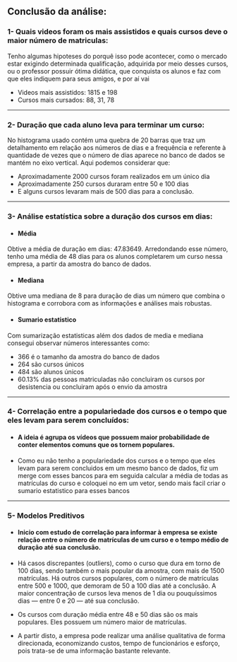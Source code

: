 ## Conclusão da análise:


 ###  1- Quais videos foram os mais assistidos e quais cursos deve o maior número de matriculas:
 
Tenho algumas hipoteses do porquê isso pode acontecer, como o mercado estar exigindo determinada qualificação, adquirida por meio desses cursos, ou o professor possuir ótima didática, que conquista os alunos e faz com que eles indiquem para seus amigos, e por aí vai

- Videos mais assistidos: 1815 e 198
- Cursos mais cursados: 88, 31, 78 


----------------------------------------------------------------------------------------------------------------------------------------------------------

 ###  2- Duração que cada aluno leva para terminar um curso:
 
No histograma usado contém uma quebra de 20 barras que traz um detalhamento em relação aos números de dias e a frequência e referente à quantidade de vezes que o número de dias aparece no banco de dados se mantém no eixo vertical. Aqui podemos considerar que:

- Aproximadamente 2000 cursos foram  realizados em um único dia
- Aproximadamente  250 cursos duraram entre 50 e 100 dias
 - E alguns cursos levaram mais de 500 dias para a conclusão.


----------------------------------------------------------------------------------------------------------------------------------------------------------

 ###  3- Análise estatística sobre a duração dos cursos em dias: 
 
- #### Média 
Obtive a média de duração em dias: 47.83649. Arredondando esse número, tenho uma média de 48 dias para os alunos completarem um curso nessa empresa, a partir da amostra do banco de dados. 

- #### Mediana
Obtive uma mediana de 8 para duração de dias um número que combina o histograma e corrobora com as informações e análises mais robustas.

- #### Sumario estatistico
Com sumarização estatisticas além dos dados de media e mediana consegui observar números interessantes como: 

- 366 é o tamanho da amostra do banco de dados 
- 264 são cursos únicos
- 484 são alunos únicos  
- 60.13% das pessoas matriculadas não concluiram os cursos por desistencia ou concluiram após o envio da amostra 

----------------------------------------------------------------------------------------------------------------------------------------------------------

 ###  4- Correlação entre a populariedade dos cursos e o tempo que eles levam para serem concluídos:
 
 - #### A ideia é agrupa os vídeos que possuem maior probabilidade de conter elementos comuns que os tornem populares.
 
 - Como eu não tenho a populariedade dos cursos e o tempo que eles levam para serem concluidos em um mesmo banco  de dados, fiz um merge com esses bancos para em seguida calcular  a média de todas as matrículas do curso e coloquei no em um vetor, sendo mais facil criar o sumario estatistico para esses bancos 

 
----------------------------------------------------------------------------------------------------------------------------------------------------------

 ###  5- Modelos Preditivos 
 
 - #### Inicio com estudo de correlação para informar à empresa se existe relação entre o número de matrículas de um curso e o tempo médio de duração até sua conclusão. 
 
 - Há casos discrepantes (outliers), como o curso que dura em torno de 100 dias, sendo também o mais popular da amostra, com mais de 1500 matrículas. Há outros cursos populares, com o número de matrículas entre 500 e 1000, que demoram de 50 a 100 dias até a conclusão. A maior concentração de cursos leva menos de 1 dia ou pouquíssimos dias — entre 0 e 20 — até sua conclusão.
 
 - Os cursos com duração média entre 48 e 50 dias são os mais populares. Eles possuem um número maior de matrículas.
 
 - A partir disto, a empresa pode realizar uma análise qualitativa de forma direcionada, economizando custos, tempo de funcionários e esforço, pois trata-se de uma informação bastante relevante.

 
 


